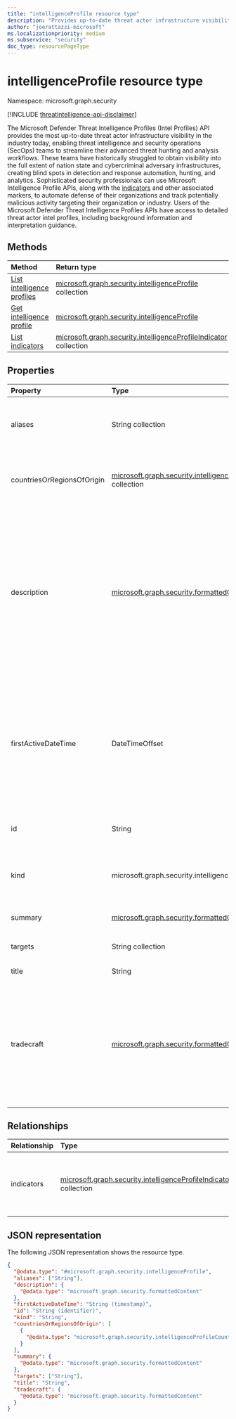 ```yaml
---
title: "intelligenceProfile resource type"
description: "Provides up-to-date threat actor infrastructure visibility."
author: "joerattazzi-microsoft"
ms.localizationpriority: medium
ms.subservice: "security"
doc_type: resourcePageType
---
```


# intelligenceProfile resource type

Namespace: microsoft.graph.security

[!INCLUDE [threatintelligence-api-disclaimer](../../includes/threatintelligence-api-disclaimer.md)]

The Microsoft Defender Threat Intelligence Profiles (Intel Profiles) API provides the most up-to-date threat actor infrastructure visibility in the industry today, enabling threat intelligence and security operations (SecOps) teams to streamline their advanced threat hunting and analysis workflows. These teams have historically struggled to obtain visibility into the full extent of nation state and cybercriminal adversary infrastructures, creating blind spots in detection and response automation, hunting, and analytics. Sophisticated security professionals can use Microsoft Intelligence Profile APIs, along with the [indicators](../resources/security-intelligenceprofileindicator.md) and other associated markers, to automate defense of their organizations and track potentially malicious activity targeting their organization or industry. Users of the Microsoft Defender Threat Intelligence Profiles APIs have access to detailed threat actor intel profiles, including background information and interpretation guidance.

## Methods

| Method                                                                    | Return type                                                                                                               | Description                                                                                                                                     |
| :------------------------------------------------------------------------ | :------------------------------------------------------------------------------------------------------------------------ | :---------------------------------------------------------------------------------------------------------------------------------------------- |
| [List intelligence profiles](../api/security-threatintelligence-list-intelprofiles.md)  | [microsoft.graph.security.intelligenceProfile](../resources/security-intelligenceprofile.md) collection                   | Get a list of the [microsoft.graph.security.intelligenceProfile](../resources/security-intelligenceprofile.md) objects and their properties.    |
| [Get intelligence profile](../api/security-intelligenceprofile-get.md)     | [microsoft.graph.security.intelligenceProfile](../resources/security-intelligenceprofile.md)                              | Read the properties and relationships of a [microsoft.graph.security.intelligenceProfile](../resources/security-intelligenceprofile.md) object. |
| [List indicators](../api/security-intelligenceprofile-list-indicators.md) | [microsoft.graph.security.intelligenceProfileIndicator](../resources/security-intelligenceprofileindicator.md) collection | Get a list of **intelligenceProfileIndicator** resources.                                                                                       |

## Properties

| Property                   | Type                                                                                                                                                  | Description                                                                                                                                                                                                                                                                                                                |
| :------------------------- | :---------------------------------------------------------------------------------------------------------------------------------------------------- | :------------------------------------------------------------------------------------------------------------------------------------------------------------------------------------------------------------------------------------------------------------------------------------------------------------------------- |
| aliases                    | String collection                                                                                                                                     | A list of commonly-known aliases for the threat intelligence included in the **intelligenceProfile**.                                                                                                                                                                                                                      |
| countriesOrRegionsOfOrigin | [microsoft.graph.security.intelligenceProfileCountryOrRegionOfOrigin](../resources/security-intelligenceProfileCountryOrRegionOfOrigin.md) collection | The country/region of origin for the given actor or threat associated with this **intelligenceProfile**.                                                                                                                                                                                                                   |
| description                | [microsoft.graph.security.formattedContent](../resources/security-formattedcontent.md)                                                                | A synopsis of the threat actor. This property places the threat actor in wider context, tracing its discovery, history, significant campaigns, targeting, techniques of note, affiliations with governments, law enforcement countermeasures, and any areas of dispute among the security community regarding attribution. |
| firstActiveDateTime        | DateTimeOffset                                                                                                                                        | The date and time when this **intelligenceProfile** was first active. The timestamp type represents date and time information using ISO 8601 format and is always in UTC time. For example, midnight UTC on Jan 1, 2014 is `2014-01-01T00:00:00Z`.                                                                         |
| id                         | String                                                                                                                                                | The system generated ID for this **intelligenceProfile**.                                                                                                                                                                                                                                                                  |
| kind                       | microsoft.graph.security.intelligenceProfileKind                                                                                                      | A categorization of the type of this **intelligenceProfile**. The possible values are: `actor`, `tool`, `unknownFutureValue`.                                                                                                                                                                                              |
| summary                    | [microsoft.graph.security.formattedContent](../resources/security-formattedcontent.md)                                                                | A short summary of this **intelligenceProfile**.                                                                                                                                                                                                                                                                           |
| targets                    | String collection                                                                                                                                     | Known targets related to this **intelligenceProfile**.                                                                                                                                                                                                                                                                     |
| title                      | String                                                                                                                                                | The title of this **intelligenceProfile**.                                                                                                                                                                                                                                                                                 |
| tradecraft                 | [microsoft.graph.security.formattedContent](../resources/security-formattedcontent.md)                                                                | Formatted information featuring a description of the distinctive tactics, techniques, and procedures (TTP) of the group, followed by a list of all known custom, commodity, and publicly available implants used by the group.                                                                                             |

## Relationships

| Relationship | Type                                                                                                                      | Description                                                               |
| :----------- | :------------------------------------------------------------------------------------------------------------------------ | :------------------------------------------------------------------------ |
| indicators   | [microsoft.graph.security.intelligenceProfileIndicator](../resources/security-intelligenceprofileindicator.md) collection | Includes an assemblage of high-fidelity network indicators of compromise. |

## JSON representation

The following JSON representation shows the resource type.

<!-- {
  "blockType": "resource",
  "keyProperty": "id",
  "@odata.type": "microsoft.graph.security.intelligenceProfile",
  "openType": false
}
-->

```json
{
  "@odata.type": "#microsoft.graph.security.intelligenceProfile",
  "aliases": ["String"],
  "description": {
    "@odata.type": "microsoft.graph.security.formattedContent"
  },
  "firstActiveDateTime": "String (timestamp)",
  "id": "String (identifier)",
  "kind": "String",
  "countriesOrRegionsOfOrigin": [
    {
      "@odata.type": "microsoft.graph.security.intelligenceProfileCountryOrRegionOfOrigin"
    }
  ],
  "summary": {
    "@odata.type": "microsoft.graph.security.formattedContent"
  },
  "targets": ["String"],
  "title": "String",
  "tradecraft": {
    "@odata.type": "microsoft.graph.security.formattedContent"
  }
}
```
